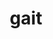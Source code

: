 ---
category: 4-letters
denotation: null
name: gait
reference_link: https://www.etymonline.com/word/gait
root_language: null
root_name: null
title: gait
type: free
word_sums:
- respelling: gait
  sum: 'Gait + '
---
